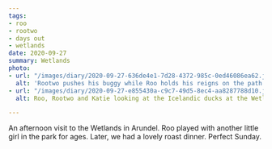 ```yaml
---
tags:
- roo
- rootwo
- days out
- wetlands
date: 2020-09-27
summary: Wetlands
photo:
- url: "/images/diary/2020-09-27-636de4e1-7d28-4372-985c-0ed46086ea62.jpeg"
  alt: 'Rootwo pushes his buggy while Roo holds his reigns on the path ahead  '
- url: "/images/diary/2020-09-27-e855430a-c9c7-49d5-8ec4-aa8287788d10.jpeg"
  alt: Roo, Rootwo and Katie looking at the Icelandic ducks at the Wetlands Centre

---
```

An afternoon visit to the Wetlands in Arundel. Roo played with another little girl in the park for ages. Later, we had a lovely roast dinner. Perfect Sunday. 